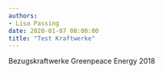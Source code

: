 ```yaml
---
authors:
- Lisa Passing
date: 2020-01-07 08:00:00
title: "Test Kraftwerke"
---
```


<div id="barchart" data-barchart="barchart"  data-powerdata="/files/blog/2020/oekostromreport/greenpeace-kraftwerke.csv" class="chart"></div>

Bezugskraftwerke Greenpeace Energy 2018

<script src="/assets/js/d3.min.js"></script>
<script src="/assets/js/kraftwerke.js"></script>
